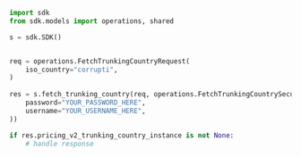 <!-- Start SDK Example Usage -->
```python
import sdk
from sdk.models import operations, shared

s = sdk.SDK()


req = operations.FetchTrunkingCountryRequest(
    iso_country="corrupti",
)
    
res = s.fetch_trunking_country(req, operations.FetchTrunkingCountrySecurity(
    password="YOUR_PASSWORD_HERE",
    username="YOUR_USERNAME_HERE",
))

if res.pricing_v2_trunking_country_instance is not None:
    # handle response
```
<!-- End SDK Example Usage -->
